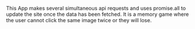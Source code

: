 This App makes several simultaneous api requests and uses promise.all to update the site once the data has been fetched.  It is a memory game where the user cannot click the same image twice or they will lose.
